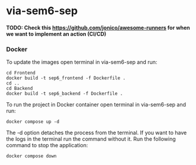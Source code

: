 # via-sem6-sep

#### TODO: Check this https://github.com/jonico/awesome-runners for when we want to implement an action (CI/CD)

### Docker

To update the images open terminal in via-sem6-sep and run:

```
cd Frontend
docker build -t sep6_frontend -f Dockerfile .
cd ..
cd Backend
docker build -t sep6_backend -f Dockerfile .
```

To run the project in Docker container open terminal in via-sem6-sep and run:

```
docker compose up -d
```

The -d option detaches the process from the terminal. If you want to have the logs in the terminal run the command without it.
Run the following command to stop the application:

```
docker compose down
```

